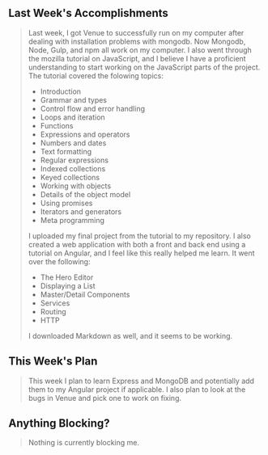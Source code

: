 <h2>Last Week's Accomplishments</h2>

<blockquote>
  <p>Last week, I got Venue to successfully run on my computer after dealing with installation problems with mongodb. Now Mongodb, Node, Gulp, and npm all work on my computer. I also went through the mozilla tutorial on JavaScript, and I believe I have a proficient understanding to start working on the JavaScript parts of the project. The tutorial covered the folowing topics:</p>

<ul>
<li>Introduction
<li>Grammar and types</li>
<li>Control flow and error handling</li>
<li>Loops and iteration</li>
<li>Functions</li>
<li>Expressions and operators</li>
<li>Numbers and dates</li>
<li>Text formatting</li>
<li>Regular expressions</li>
<li>Indexed collections</li>
<li>Keyed collections</li>
<li>Working with objects</li>
<li>Details of the object model</li>
<li>Using promises</li>
<li>Iterators and generators</li>
<li>Meta programming</li>
 </ul>

<p>I uploaded my final project from the tutorial to my repository. I also created a web application with both a front and back end using a tutorial on Angular, and I feel like this really helped me learn. It went over the following:
<ul>
 <li>The Hero Editor</li>
 <li>Displaying a List</li>
 <li>Master/Detail Components</li>
 <li>Services</li>
 <li>Routing</li>
 <li>HTTP</li>
</ul>
 </p>

<p>I downloaded Markdown as well, and it seems to be working. </p>
</blockquote>

<h2>This Week's Plan</h2>

<blockquote>
  <p>This week I plan to learn Express and MongoDB and potentially add them to my Angular project if applicable. I also plan to look at the bugs in Venue and pick one to work on fixing. </p>
</blockquote>

<h2>Anything Blocking?</h2>

<blockquote>
  <p>Nothing is currently blocking me.</p>
</blockquote>
